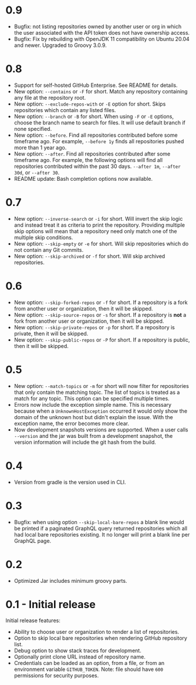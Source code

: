 # 0.9

- Bugfix: not listing repositories owned by another user or org in which the
  user associated with the API token does not have ownership access.
- Bugfix: Fix by rebuilding with OpenJDK 11 compatibility on Ubuntu 20.04 and
  newer.  Upgraded to Groovy 3.0.9.

# 0.8

- Support for self-hosted GitHub Enterprise.  See README for details.
- New option: `--contains` or `-F` for short.  Match any repository containing
  any file at the repository root.
- New option: `--exclude-repos-with` or `-E` option for short.  Skips
  repositories which contain any listed files.
- New option: `--branch` or `-B` for short.  When using `-F` or `-E` options,
  choose the branch name to search for files.  It will use default branch if
  none specified.
- New option: `--before`.  Find all repositories contributed before some
  timeframe ago.  For example, `--before 1y` finds all repositories pushed more
  than 1 year ago.
- New option: `--after`.  Find all repositories contributed after some
  timeframe ago.  For example, the following options will find all repositories
  contributed within the past 30 days.  `--after 1m`, `--after 30d`, or `--after
  30`.
- README update: Bash completion options now available.

# 0.7

- New option: `--inverse-search` or `-i` for short.  Will invert the skip logic
  and instead treat it as criteria to print the repository.  Providing multiple
  skip options will mean that a repository need only match one of the multiple
  skip conditions.
- New option: `--skip-empty` or `-e` for short.  Will skip repositories which do
  not contain any Git commits.
- New option: `--skip-archived` or `-f` for short.  Will skip archived
  repositories.

# 0.6

- New option: `--skip-forked-repos` or `-f` for short.  If a repository is a fork from another user
  or organization, then it will be skipped.
- New option: `--skip-source-repos` or `-s` for short.  If a repository is
  **not** a fork from another user or organization, then it will be skipped.
- New option: `--skip-private-repos` or `-p` for short.  If a repository is
  private, then it will be skipped.
- New option: `--skip-public-repos` or `-P` for short.  If a repository is
  public, then it will be skipped.

# 0.5

- New option: `--match-topics` or `-m` for short will now filter for
  repositories that only contain the matching topic.  The list of topics is
  treated as a match for any topic.  This option can be specified multiple
  times.
- Errors now include the exception simple name.  This is necessary because when
  a `UnknownHostException` occurred it would only show the domain of the unknown
  host but didn't explain the issue.  With the exception name, the error becomes
  more clear.
- Now development snapshots versions are supported.  When a user calls
  `--version` and the jar was built from a development snapshot, the version
  information will include the git hash from the build.

# 0.4

- Version from gradle is the version used in CLI.

# 0.3

- Bugfix: when using option `--skip-local-bare-repos` a blank line would be
  printed if a paginated GraphQL query returned repositories which all had local
  bare repositories existing.  It no longer will print a blank line per GraphQL
  page.

# 0.2

- Optimized Jar includes minimum groovy parts.

#  0.1 - Initial release

Initial release features:

- Ability to choose user or organization to render a list of repositories.
- Option to skip local bare repositories when rendering GitHub repository list.
- Debug option to show stack traces for development.
- Optionally print clone URL instead  of repository name.
- Credentials can be loaded as an option, from a file, or from an environment
  variable `GITHUB_TOKEN`.  Note: file should have `600` permissions for
  security purposes.
